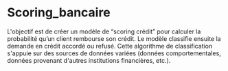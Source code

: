 # Scoring_bancaire

L'objectif est de créer un modèle de “scoring crédit” pour calculer la probabilité qu’un client rembourse son crédit. Le modèle classifie  ensuite la demande en crédit accordé ou refusé. Cette algorithme de classification s'appuie sur des sources de données variées (données comportementales, données provenant d'autres institutions financières, etc.).
